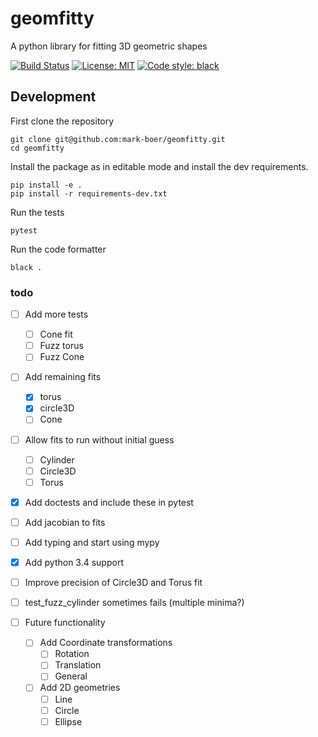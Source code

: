 # geomfitty
A python library for fitting 3D geometric shapes

[![Build Status](https://travis-ci.org/mark-boer/geomfitty.svg?branch=master)](https://travis-ci.org/mark-boer/geomfitty)
[![License: MIT](https://img.shields.io/badge/License-MIT-yellow.svg)](https://github.com/mark-boer/geomfitty/blob/master/LICENSE)
[![Code style: black](https://img.shields.io/badge/code%20style-black-000000.svg)](https://github.com/ambv/black)

## Development
First clone the repository
```
git clone git@github.com:mark-boer/geomfitty.git
cd geomfitty
```

Install the package as in editable mode and install the dev requirements.
```
pip install -e .
pip install -r requirements-dev.txt
```

Run the tests
```
pytest
```

Run the code formatter
```
black .
```

### todo
 - [ ] Add more tests
     - [ ] Cone fit
     - [ ] Fuzz torus
     - [ ] Fuzz Cone
 - [ ] Add remaining fits
     - [x] torus
     - [x] circle3D
     - [ ] Cone
 - [ ] Allow fits to run without initial guess
     - [ ] Cylinder
     - [ ] Circle3D
     - [ ] Torus
 - [x] Add doctests and include these in pytest
 - [ ] Add jacobian to fits
 - [ ] Add typing and start using mypy
 - [x] Add python 3.4 support
 - [ ] Improve precision of Circle3D and Torus fit
 - [ ] test_fuzz_cylinder sometimes fails (multiple minima?)

 - [ ] Future functionality
     - [ ] Add Coordinate transformations
         - [ ] Rotation
         - [ ] Translation
         - [ ] General
     - [ ] Add 2D geometries
         - [ ] Line
         - [ ] Circle
         - [ ] Ellipse
